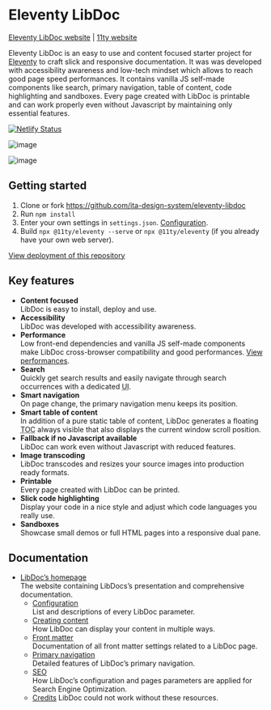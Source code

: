 # Eleventy LibDoc

[Eleventy LibDoc website](https://eleventy-libdoc.netlify.app/) | [11ty website](11ty)

Eleventy LibDoc is an easy to use and content focused starter project for [Eleventy][11ty] to craft slick and responsive documentation. It was was developed with accessibility awareness and low-tech mindset which allows to reach good page speed performances. It contains vanilla JS self-made components like search, primary navigation, table of content, code highlighting and sandboxes. Every page created with LibDoc is printable and can work properly even without Javascript by maintaining only essential features.

[![Netlify Status](https://api.netlify.com/api/v1/badges/d1986dbf-2272-4614-8dec-c228ba4699ef/deploy-status)](https://app.netlify.com/sites/11ty-libdoc-blank/deploys)

![image](https://github.com/user-attachments/assets/ed2c2d53-5927-473f-852e-e9c8e98aaa5f)

![image](https://github.com/user-attachments/assets/52fc521d-fb51-4174-8ab2-f6114af1abcc)


## Getting started

1. Clone or fork <https://github.com/ita-design-system/eleventy-libdoc>
2. Run `npm install`
3. Enter your own settings in `settings.json`. [Configuration](https://eleventy-libdoc.netlify.app/configuration/).
4. Build `npx @11ty/eleventy --serve` or `npx @11ty/eleventy` (if you already have your own web server).

[View deployment of this repository](https://11ty-libdoc-blank.netlify.app)

## Key features

* **Content focused** <br>LibDoc is easy to install, deploy and use.
* **Accessibility** <br>LibDoc was developed with accessibility awareness.
* **Performance** <br>Low front-end dependencies and vanilla JS self-made components make LibDoc cross-browser compatibility and good performances. <a href="https://developers.google.com/speed/pagespeed/insights/?url=eleventy-libdoc.netlify.app" target="_blank">View performances</a>.
* **Search** <br>Quickly get search results and easily navigate through search occurrences with a dedicated <abbr title="user Interface">UI</abbr>.
* **Smart navigation** <br>On page change, the primary navigation menu keeps its position.
* **Smart table of content** <br>In addition of a pure static table of content, LibDoc generates a floating <abbr title="Table of Content">TOC</abbr> always visible that also displays the current window scroll position.
* **Fallback if no Javascript available** <br>LibDoc can work even without Javascript with reduced features.
* **Image transcoding** <br>LibDoc transcodes and resizes your source images into production ready formats.
* **Printable** <br>Every page created with LibDoc can be printed.
* **Slick code highlighting** <br>Display your code in a nice style and adjust which code languages you really use.
* **Sandboxes** <br>Showcase small demos or full HTML pages into a responsive dual pane.

## Documentation

* [LibDoc’s homepage](https://eleventy-libdoc.netlify.app) <br>The website containing LibDocs’s presentation and comprehensive documentation.
    * [Configuration](https://eleventy-libdoc.netlify.app/configuration/) <br>List and descriptions of every LibDoc parameter.
    * [Creating content](https://eleventy-libdoc.netlify.app/creating-content/) <br>How LibDoc can display your content in multiple ways.
    * [Front matter](https://eleventy-libdoc.netlify.app/front-matter/) <br>Documentation of all front matter settings related to a LibDoc page.
    * [Primary navigation](https://eleventy-libdoc.netlify.app/primary-navigation/) <br>Detailed features of LibDoc’s primary navigation.
    * [SEO](https://eleventy-libdoc.netlify.app/configuration/seo/) <br>How LibDoc’s configuration and pages parameters are applied for Search Engine Optimization.
    * [Credits](https://eleventy-libdoc.netlify.app/configuration/credits/) LibDoc could not work without these resources.

[11ty]: https://www.11ty.dev/

